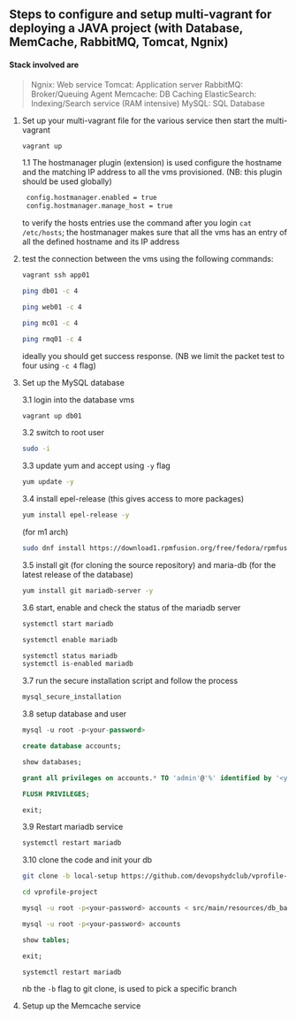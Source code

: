 ## Steps to configure and setup multi-vagrant for deploying a JAVA project (with Database, MemCache, RabbitMQ, Tomcat, Ngnix)

#### Stack involved are

> Ngnix: Web service
> Tomcat: Application server
RabbitMQ: Broker/Queuing Agent
Memcache: DB Caching
ElasticSearch: Indexing/Search service (RAM intensive)
MySQL: SQL Database

1. Set up your multi-vagrant file for the various service then start the multi-vagrant

    ```bash
    vagrant up
    ```

    1.1 The hostmanager plugin (extension) is used configure the hostname and the matching IP address to all the vms provisioned. (NB: this plugin should be used globally)

    ```bash
     config.hostmanager.enabled = true 
     config.hostmanager.manage_host = true
    ```

    to verify the hosts entries use the command after you login `cat /etc/hosts`; the hostmanager makes sure that all the vms has an entry of all the defined hostname and its IP address

2. test the connection between the vms using the following commands:

    ```bash
    vagrant ssh app01

    ping db01 -c 4

    ping web01 -c 4
    
    ping mc01 -c 4

    ping rmq01 -c 4
    ```

    ideally you should get success response. (NB we limit the packet test to four using `-c 4` flag)

3. Set up the MySQL database

    3.1 login into the database vms

    ```bash
    vagrant up db01
    ```

    3.2 switch to root user

    ```bash
    sudo -i
    ```

    3.3 update yum and accept using `-y` flag

    ```bash
    yum update -y
    ```

    3.4 install epel-release (this gives access to more packages)

    ```bash
    yum install epel-release -y
    ```

    (for m1 arch)

    ```bash
    sudo dnf install https://download1.rpmfusion.org/free/fedora/rpmfusion-free-release-$(rpm -E %fedora).noarch.rpm
    ```

    3.5 install git (for cloning the source repository) and maria-db (for the latest release of the database)

    ```bash
    yum install git mariadb-server -y
    ```

    3.6 start, enable and check the status of the mariadb server

    ```bash
    systemctl start mariadb

    systemctl enable mariadb

    systemctl status mariadb
    systemctl is-enabled mariadb
    ```

    3.7 run the secure installation script and follow the process

    ```bash
    mysql_secure_installation
    ```

    3.8 setup database and user

    ```SQL
    mysql -u root -p<your-password>

    create database accounts;

    show databases;

    grant all privileges on accounts.* TO 'admin'@'%' identified by '<your-password>';

    FLUSH PRIVILEGES;

    exit;
    ```

    3.9 Restart mariadb service

    ```bash
    systemctl restart mariadb
    ```

    3.10 clone the code and init your db

    ```bash
    git clone -b local-setup https://github.com/devopshydclub/vprofile-project.git

    cd vprofile-project

    mysql -u root -p<your-password> accounts < src/main/resources/db_backup.sql

    mysql -u root -p<your-password> accounts
    ```

    ```SQL
    show tables;

    exit;
    ```

    ```bash
    systemctl restart mariadb
    ```

    nb the `-b` flag to git clone, is used to pick a specific branch

4. Setup up the Memcache service
